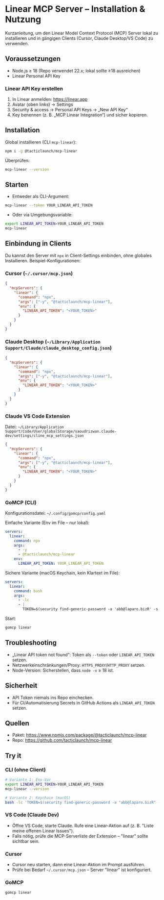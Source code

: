 # Linear MCP Server – Installation & Nutzung

Kurzanleitung, um den Linear Model Context Protocol (MCP) Server lokal zu installieren und in
gängigen Clients (Cursor, Claude Desktop/VS Code) zu verwenden.

## Voraussetzungen

- Node.js ≥ 18 (Repo verwendet 22.x; lokal sollte ≥18 ausreichen)
- Linear Personal API Key

### Linear API Key erstellen

1. In Linear anmelden: <https://linear.app>
2. Avatar (oben links) → Settings
3. Security & access → Personal API Keys → „New API Key“
4. Key benennen (z. B. „MCP Linear Integration“) und sicher kopieren.

## Installation

Global installieren (CLI `mcp-linear`):

```bash
npm i -g @tacticlaunch/mcp-linear
```

Überprüfen:

```bash
mcp-linear --version
```

## Starten

- Entweder als CLI-Argument:

```bash
mcp-linear --token YOUR_LINEAR_API_TOKEN
```

- Oder via Umgebungsvariable:

```bash
export LINEAR_API_TOKEN=YOUR_LINEAR_API_TOKEN
mcp-linear
```

## Einbindung in Clients

Du kannst den Server mit `npx` in Client-Settings einbinden, ohne globales Installieren.
Beispiel-Konfigurationen:

### Cursor (`~/.cursor/mcp.json`)

```json
{
  "mcpServers": {
    "linear": {
      "command": "npx",
      "args": ["-y", "@tacticlaunch/mcp-linear"],
      "env": {
        "LINEAR_API_TOKEN": "<YOUR_TOKEN>"
      }
    }
  }
}
```

### Claude Desktop (`~/Library/Application Support/Claude/claude_desktop_config.json`)

```json
{
  "mcpServers": {
    "linear": {
      "command": "npx",
      "args": ["-y", "@tacticlaunch/mcp-linear"],
      "env": {
        "LINEAR_API_TOKEN": "<YOUR_TOKEN>"
      }
    }
  }
}
```

### Claude VS Code Extension

Datei:
`~/Library/Application Support/Code/User/globalStorage/saoudrizwan.claude-dev/settings/cline_mcp_settings.json`

```json
{
  "mcpServers": {
    "linear": {
      "command": "npx",
      "args": ["-y", "@tacticlaunch/mcp-linear"],
      "env": {
        "LINEAR_API_TOKEN": "<YOUR_TOKEN>"
      }
    }
  }
}
```

### GoMCP (CLI)

Konfigurationsdatei: `~/.config/gomcp/config.yaml`

Einfache Variante (Env im File – nur lokal):

```yaml
servers:
  linear:
    command: npx
    args:
      - -y
      - @tacticlaunch/mcp-linear
    env:
      LINEAR_API_TOKEN: YOUR_LINEAR_API_TOKEN
```

Sichere Variante (macOS Keychain, kein Klartext im File):

```yaml
servers:
  linear:
    command: bash
    args:
      - -lc
      - |
        TOKEN=$(security find-generic-password -a 'abb@laparo.bizR' -s 'LINEAR_API_TOKEN' -w 2>/dev/null); STATUS=$?; if [ $STATUS -ne 0 ] || [ -z "$TOKEN" ]; then echo 'LINEAR_API_TOKEN not accessible in Keychain for account abb@laparo.bizR' >&2; exit 1; fi; LINEAR_API_TOKEN="$TOKEN" npx -y @tacticlaunch/mcp-linear
```

Start:

```bash
gomcp linear
```

## Troubleshooting

- „Linear API token not found“: Token als `--token` oder `LINEAR_API_TOKEN` setzen.
- Netzwerkeinschränkungen/Proxy: `HTTPS_PROXY`/`HTTP_PROXY` setzen.
- Node-Version: Sicherstellen, dass `node -v` ≥ 18 ist.

## Sicherheit

- API Token niemals ins Repo einchecken.
- Für CI/Automatisierung Secrets in GitHub Actions als `LINEAR_API_TOKEN` setzen.

## Quellen

- Paket: <https://www.npmjs.com/package/@tacticlaunch/mcp-linear>
- Repo: <https://github.com/tacticlaunch/mcp-linear>

## Try it

### CLI (ohne Client)

```bash
# Variante 1: Env-Var
export LINEAR_API_TOKEN=YOUR_LINEAR_API_TOKEN
mcp-linear --version

# Variante 2: Keychain (macOS)
bash -lc 'TOKEN=$(security find-generic-password -a "abb@laparo.bizR" -s "LINEAR_API_TOKEN" -w 2>/dev/null); [ -n "$TOKEN" ] && LINEAR_API_TOKEN="$TOKEN" npx -y @tacticlaunch/mcp-linear --version'
```

### VS Code (Claude Dev)

- Öffne VS Code, starte Claude. Rufe eine Linear-Aktion auf (z. B. "Liste meine offenen Linear
  Issues").
- Falls nötig, prüfe die MCP-Serverliste der Extension – "linear" sollte sichtbar sein.

### Cursor

- Cursor neu starten, dann eine Linear-Aktion im Prompt ausführen.
- Prüfe bei Bedarf `~/.cursor/mcp.json` – Server "linear" ist konfiguriert.

### GoMCP

```bash
gomcp linear
```
